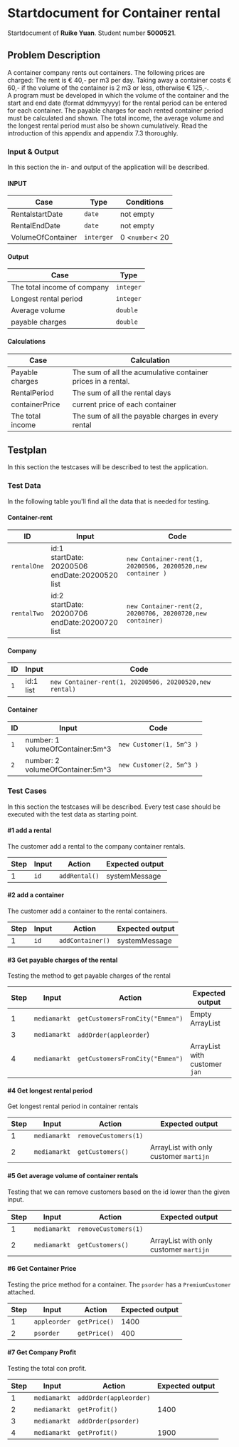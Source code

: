 # Startdocument for Container rental

Startdocument of **Ruike Yuan**. Student number **5000521**.

## Problem Description
A container company rents out containers. The following prices are charged: 
The rent is € 40,- per m3 per day. Taking away a container costs € 60,- if the  volume of the container is 2 m3 or less, otherwise € 125,-.  
 A program must be developed in which the volume of the container and the 
start and end date (format ddmmyyyy) for the rental period can be entered for 
each container. The payable charges for each rented container period must be 
calculated and shown. The total income, the average volume and the longest 
rental period must also be shown cumulatively.    Read the introduction of this appendix and appendix 7.3 thoroughly.  

### Input & Output

In this section the in- and output of the application will be described.

#### INPUT
      
|Case|Type|Conditions|
|----|----|----------|
|RentalstartDate|`date`|not empty|
|RentalEndDate|`date`|not empty|
|VolumeOfContainer|`interger`|0 <`number`< 20|


#### Output

|Case|Type|
|----|----|
|The total income of company|`integer`|
|Longest rental period|`integer`|
|Average volume|`double`|
|payable charges|`double`|



#### Calculations

| Case              | Calculation                        |
| ----------------- | ---------------------------------- |
| Payable charges | The sum of all the acumulative container prices in a rental. |
| RentalPeriod | The sum of all the rental days |
| containerPrice | current price of each container |
| The total income| The sum of all the payable charges in every rental |

## Testplan

In this section the testcases will be described to test the application.

### Test Data

In the following table you'll find all the data that is needed for testing.

#### Container-rent                

| ID            | Input                             | Code                              |
| ------------- | --------------------------------- | --------------------------------- |
| `rentalOne` | id:1 <br/>startDate: 20200506<br/>endDate:20200520<br/><container>list | `new Container-rent(1, 20200506, 20200520,new container )` |
| `rentalTwo` | id:2 <br/>startDate: 20200706<br/>endDate:20200720<br/><container>list | `new Container-rent(2, 20200706, 20200720,new container)` |

 
 #### Company                

| ID            | Input                             | Code                              |
| ------------- | --------------------------------- | --------------------------------- |
| `1` | id:1 <br/><rental>list | `new Container-rent(1, 20200506, 20200520,new rental)` |

 
#### Container

| ID        | Input                                                        | Code                                               |
| --------- | ------------------------------------------------------------ | -------------------------------------------------- |
| `1` | number: 1<br />volumeOfContainer:5m^3  | `new Customer(1, 5m^3 )`                  |
| `2` | number: 2<br />volumeOfContainer:5m^3  | `new Customer(2, 5m^3 )` |

 
 ### Test Cases

In this section the testcases will be described. Every test case should be executed with the test data as starting point.

  
 #### #1 add a rental

The customer add a rental to the company container rentals.

|Step|Input|Action|Expected output|
|----|-----|------|---------------|
|1| `id` | `addRental()`  |systemMessage|
 
#### #2 add a container

The customer add a container to the rental containers.

|Step|Input|Action|Expected output|
|----|-----|------|---------------|
|1| `id` | `addContainer()` |systemMessage|


 
#### #3 Get payable charges of the rental

Testing the method to get payable charges of the rental

|Step|Input|Action|Expected output|
|----|-----|------|---------------|
|1|`mediamarkt`|`getCustomersFromCity("Emmen")`|Empty ArrayList|
|3|`mediamarkt`|`addOrder(appleorder`)||
|4|`mediamarkt`| `getCustomersFromCity("Emmen")` | ArrayList with customer `jan` |
 
 #### #4 Get longest rental period

Get longest rental period in container rentals

|Step|Input|Action|Expected output|
|----|-----|------|---------------|
|1| `mediamarkt`|`removeCustomers(1)`||
|2| `mediamarkt`|`getCustomers()`|ArrayList with only customer `martijn`|


#### #5 Get average volume of container rentals

Testing that we can remove customers based on the id lower than the given input.

|Step|Input|Action|Expected output|
|----|-----|------|---------------|
|1|`mediamarkt`|`removeCustomers(1)`||
|2| `mediamarkt` |`getCustomers()`|ArrayList with only customer `martijn`|

#### #6 Get Container Price

Testing the price method for a container. The `psorder` has a `PremiumCustomer` attached.

| Step | Input        | Action       | Expected output |
| ---- | ------------ | ------------ | --------------- |
| 1    | `appleorder` | `getPrice()` | 1400            |
| 2    | `psorder`    | `getPrice()` | 400             |

#### #7 Get Company Profit

Testing the total con profit.

| Step | Input        | Action                 | Expected output |
| ---- | ------------ | ---------------------- | --------------- |
| 1    | `mediamarkt` | `addOrder(appleorder)` |                 |
| 2    | `mediamarkt` | `getProfit()`          | 1400            |
| 3    | `mediamarkt` | `addOrder(psorder)`    |                 |
| 4    | `mediamarkt` | `getProfit()`          | 1900            |

